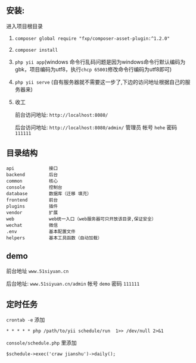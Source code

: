 ## 安装:

进入项目根目录

1. `composer global require "fxp/composer-asset-plugin:^1.2.0"`

2. `composer install` 

3. `php yii app`(windows 命令行乱码问题是因为windows命令行默认编码为gbk，项目编码为utf8，执行`chcp 65001`修改命令行编码为utf8即可)

4. `php yii serve` (自有服务器就不需要这一步了,下边的访问地址根据自己的服务器来)

5. 收工

    前台访问地址: `http://localhost:8080/`

    后台访问地址: `http://localhost:8080/admin/` 管理员 帐号 `hehe` 密码 `111111`

## 目录结构

```
api             接口
backend         后台
common          核心
console         控制台
database        数据库（迁移 填充）
frontend        前台
plugins         插件
vendor          扩展
web             web统一入口（web服务器可只开放该目录,保证安全）
wechat          微信
.env            基本配置文件
helpers         基本工具函数（自动加载）
```

## demo

前台地址 `www.51siyuan.cn`

后台地址: `www.51siyuan.cn/admin`  帐号 `demo` 密码 `111111`

## 定时任务

`crontab -e` 添加

`* * * * * php /path/to/yii schedule/run  1>> /dev/null 2>&1`

`console/schedule.php` 里添加

`$schedule->exec('craw jianshu')->daily();`


